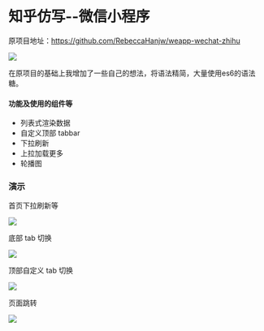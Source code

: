 知乎仿写--微信小程序
=================
原项目地址：https://github.com/RebeccaHanjw/weapp-wechat-zhihu

![](./images/v_index.png)

在原项目的基础上我增加了一些自己的想法，将语法精简，大量使用es6的语法糖。

#### 功能及使用的组件等
* 列表式渲染数据
* 自定义顶部 tabbar
* 下拉刷新
* 上拉加载更多
* 轮播图


### 演示

首页下拉刷新等

![](./images/index_scroll.gif)

底部 tab 切换

![](./images/bottom_tab.gif)

顶部自定义 tab 切换

![](./images/top_tab.gif)

页面跳转

![](./images/navigation.gif)